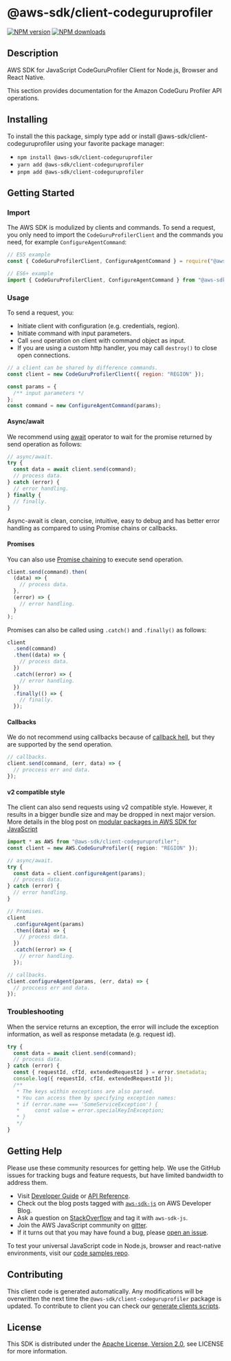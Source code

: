# @aws-sdk/client-codeguruprofiler

[![NPM version](https://img.shields.io/npm/v/@aws-sdk/client-codeguruprofiler/latest.svg)](https://www.npmjs.com/package/@aws-sdk/client-codeguruprofiler)
[![NPM downloads](https://img.shields.io/npm/dm/@aws-sdk/client-codeguruprofiler.svg)](https://www.npmjs.com/package/@aws-sdk/client-codeguruprofiler)

## Description

AWS SDK for JavaScript CodeGuruProfiler Client for Node.js, Browser and React Native.

<p>This section provides documentation for the Amazon CodeGuru Profiler API operations.</p>

## Installing

To install the this package, simply type add or install @aws-sdk/client-codeguruprofiler
using your favorite package manager:

- `npm install @aws-sdk/client-codeguruprofiler`
- `yarn add @aws-sdk/client-codeguruprofiler`
- `pnpm add @aws-sdk/client-codeguruprofiler`

## Getting Started

### Import

The AWS SDK is modulized by clients and commands.
To send a request, you only need to import the `CodeGuruProfilerClient` and
the commands you need, for example `ConfigureAgentCommand`:

```js
// ES5 example
const { CodeGuruProfilerClient, ConfigureAgentCommand } = require("@aws-sdk/client-codeguruprofiler");
```

```ts
// ES6+ example
import { CodeGuruProfilerClient, ConfigureAgentCommand } from "@aws-sdk/client-codeguruprofiler";
```

### Usage

To send a request, you:

- Initiate client with configuration (e.g. credentials, region).
- Initiate command with input parameters.
- Call `send` operation on client with command object as input.
- If you are using a custom http handler, you may call `destroy()` to close open connections.

```js
// a client can be shared by difference commands.
const client = new CodeGuruProfilerClient({ region: "REGION" });

const params = {
  /** input parameters */
};
const command = new ConfigureAgentCommand(params);
```

#### Async/await

We recommend using [await](https://developer.mozilla.org/en-US/docs/Web/JavaScript/Reference/Operators/await)
operator to wait for the promise returned by send operation as follows:

```js
// async/await.
try {
  const data = await client.send(command);
  // process data.
} catch (error) {
  // error handling.
} finally {
  // finally.
}
```

Async-await is clean, concise, intuitive, easy to debug and has better error handling
as compared to using Promise chains or callbacks.

#### Promises

You can also use [Promise chaining](https://developer.mozilla.org/en-US/docs/Web/JavaScript/Guide/Using_promises#chaining)
to execute send operation.

```js
client.send(command).then(
  (data) => {
    // process data.
  },
  (error) => {
    // error handling.
  }
);
```

Promises can also be called using `.catch()` and `.finally()` as follows:

```js
client
  .send(command)
  .then((data) => {
    // process data.
  })
  .catch((error) => {
    // error handling.
  })
  .finally(() => {
    // finally.
  });
```

#### Callbacks

We do not recommend using callbacks because of [callback hell](http://callbackhell.com/),
but they are supported by the send operation.

```js
// callbacks.
client.send(command, (err, data) => {
  // proccess err and data.
});
```

#### v2 compatible style

The client can also send requests using v2 compatible style.
However, it results in a bigger bundle size and may be dropped in next major version. More details in the blog post
on [modular packages in AWS SDK for JavaScript](https://aws.amazon.com/blogs/developer/modular-packages-in-aws-sdk-for-javascript/)

```ts
import * as AWS from "@aws-sdk/client-codeguruprofiler";
const client = new AWS.CodeGuruProfiler({ region: "REGION" });

// async/await.
try {
  const data = client.configureAgent(params);
  // process data.
} catch (error) {
  // error handling.
}

// Promises.
client
  .configureAgent(params)
  .then((data) => {
    // process data.
  })
  .catch((error) => {
    // error handling.
  });

// callbacks.
client.configureAgent(params, (err, data) => {
  // proccess err and data.
});
```

### Troubleshooting

When the service returns an exception, the error will include the exception information,
as well as response metadata (e.g. request id).

```js
try {
  const data = await client.send(command);
  // process data.
} catch (error) {
  const { requestId, cfId, extendedRequestId } = error.$metadata;
  console.log({ requestId, cfId, extendedRequestId });
  /**
   * The keys within exceptions are also parsed.
   * You can access them by specifying exception names:
   * if (error.name === 'SomeServiceException') {
   *     const value = error.specialKeyInException;
   * }
   */
}
```

## Getting Help

Please use these community resources for getting help.
We use the GitHub issues for tracking bugs and feature requests, but have limited bandwidth to address them.

- Visit [Developer Guide](https://docs.aws.amazon.com/sdk-for-javascript/v3/developer-guide/welcome.html)
  or [API Reference](https://docs.aws.amazon.com/AWSJavaScriptSDK/v3/latest/index.html).
- Check out the blog posts tagged with [`aws-sdk-js`](https://aws.amazon.com/blogs/developer/tag/aws-sdk-js/)
  on AWS Developer Blog.
- Ask a question on [StackOverflow](https://stackoverflow.com/questions/tagged/aws-sdk-js) and tag it with `aws-sdk-js`.
- Join the AWS JavaScript community on [gitter](https://gitter.im/aws/aws-sdk-js-v3).
- If it turns out that you may have found a bug, please [open an issue](https://github.com/aws/aws-sdk-js-v3/issues/new/choose).

To test your universal JavaScript code in Node.js, browser and react-native environments,
visit our [code samples repo](https://github.com/aws-samples/aws-sdk-js-tests).

## Contributing

This client code is generated automatically. Any modifications will be overwritten the next time the `@aws-sdk/client-codeguruprofiler` package is updated.
To contribute to client you can check our [generate clients scripts](https://github.com/aws/aws-sdk-js-v3/tree/main/scripts/generate-clients).

## License

This SDK is distributed under the
[Apache License, Version 2.0](http://www.apache.org/licenses/LICENSE-2.0),
see LICENSE for more information.
